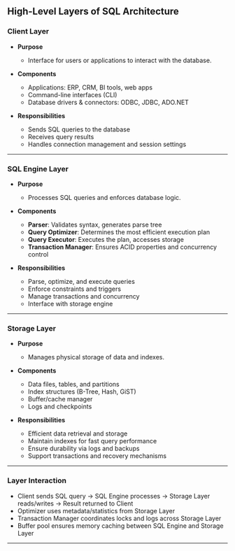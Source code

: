 ## **High-Level Layers of SQL Architecture**

### **Client Layer**

* **Purpose**

  * Interface for users or applications to interact with the database.
* **Components**

  * Applications: ERP, CRM, BI tools, web apps
  * Command-line interfaces (CLI)
  * Database drivers & connectors: ODBC, JDBC, ADO.NET
* **Responsibilities**

  * Sends SQL queries to the database
  * Receives query results
  * Handles connection management and session settings

---

### **SQL Engine Layer**

* **Purpose**

  * Processes SQL queries and enforces database logic.
* **Components**

  * **Parser**: Validates syntax, generates parse tree
  * **Query Optimizer**: Determines the most efficient execution plan
  * **Query Executor**: Executes the plan, accesses storage
  * **Transaction Manager**: Ensures ACID properties and concurrency control
* **Responsibilities**

  * Parse, optimize, and execute queries
  * Enforce constraints and triggers
  * Manage transactions and concurrency
  * Interface with storage engine

---

### **Storage Layer**

* **Purpose**

  * Manages physical storage of data and indexes.
* **Components**

  * Data files, tables, and partitions
  * Index structures (B-Tree, Hash, GiST)
  * Buffer/cache manager
  * Logs and checkpoints
* **Responsibilities**

  * Efficient data retrieval and storage
  * Maintain indexes for fast query performance
  * Ensure durability via logs and backups
  * Support transactions and recovery mechanisms

---

### **Layer Interaction**

* Client sends SQL query → SQL Engine processes → Storage Layer reads/writes → Result returned to Client
* Optimizer uses metadata/statistics from Storage Layer
* Transaction Manager coordinates locks and logs across Storage Layer
* Buffer pool ensures memory caching between SQL Engine and Storage Layer

---
